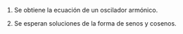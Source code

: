 1. Se obtiene la ecuación de un oscilador armónico.

2. Se esperan soluciones de la forma de senos y cosenos.

